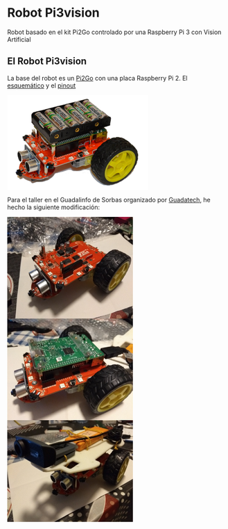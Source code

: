 # Robot Pi3vision
Robot basado en el kit Pi2Go controlado por una Raspberry Pi 3 con Vision Artificial

## El Robot Pi3vision

La base del robot es un [Pi2Go](http://4tronix.co.uk/store/index.php?rt=product/product&product_id=400) con una placa Raspberry Pi 2. El [esquemático](res/sch/pi2go_04_sch.pdf) y el [pinout](res/sch/Pi2Go_Pinout.pdf)

<a href="" target="_blank"><img width="325" height="218" border="0" align="center" src="res/img/pi2go-4tronix.jpg "/></a>

Para el taller en el Guadalinfo de Sorbas organizado por [Guadatech](https://www.guadatech.com/abiertas-las-inscripciones-al-taller-intensivo-y-basado-en-proyectos-de-raspberry-pi-junio-julio-2018-en-sorbas/), he hecho la siguiente modificación:

<a href="" target="_blank"><img width="290" height="234" border="0" align="center" src="res/img/Pi2Go.jpg "/></a>
<a href="" target="_blank"><img width="290" height="234" border="0" align="center" src="res/img/Pi2Go+RPi.jpg "/></a>
<a href="" target="_blank"><img width="290" height="234" border="0" align="center" src="res/img/Pi3vision.jpg "/></a>
